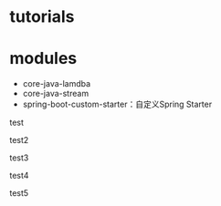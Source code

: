 # tutorials

# modules
- core-java-lamdba
- core-java-stream
- spring-boot-custom-starter：自定义Spring Starter

test

test2


test3

test4

test5

